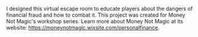I designed this virtual escape room to educate players about the dangers of financial fraud and how to combat it. This project was created for Money Not Magic's workshop series. Learn more about Money Not Magic at its website: https://moneynotmagic.wixsite.com/personalfinance.
